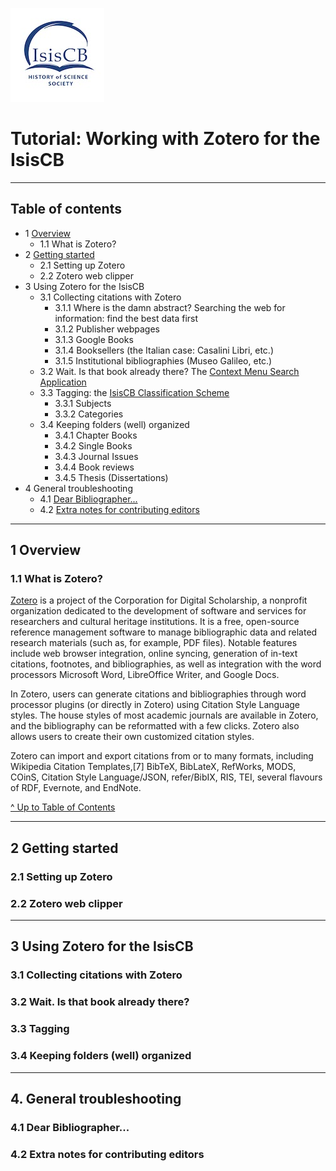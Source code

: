 [![isis bibliography logo](https://github.com/IsisCB/IsisCB-Carpentry/blob/main/media/isisCBLogoThumbnail.jpg)](https://data.isiscb.org/)
# Tutorial: Working with Zotero for the IsisCB
---

## Table of contents

* 1 [Overview](#1-overview)
  * 1.1 What is Zotero?
* 2 [Getting started](https://docs.google.com/document/d/129xI6Vzolvi7TuFDCHYtkMj7iJMgNJAcpC6T0I6pTiM/edit)
  * 2.1 Setting up Zotero
  * 2.2 Zotero web clipper
* 3 Using Zotero for the IsisCB
  * 3.1 Collecting citations with Zotero
    * 3.1.1 Where is the damn abstract? Searching the web for information: find the best data first
    * 3.1.2 Publisher webpages
    * 3.1.3 Google Books
    * 3.1.4 Booksellers (the Italian case: Casalini Libri, etc.)
    * 3.1.5 Institutional bibliographies (Museo Galileo, etc.)
  * 3.2 Wait. Is that book already there? The [Context Menu Search Application](https://docs.google.com/document/d/1IQABETTQkOKRyRgiyX92tPYnp8ZUIe5EqjElks1dQbo/edit)
  * 3.3 Tagging: the [IsisCB Classification Scheme](https://docs.google.com/document/d/11Y8HyLSPiblrxx2yyfpx-pGBBljxpjQ4vrCxp38V70U/edit)
    * 3.3.1 Subjects
    * 3.3.2 Categories
  * 3.4 Keeping folders (well) organized
    * 3.4.1 Chapter Books
    * 3.4.2 Single Books
    * 3.4.3 Journal Issues
    * 3.4.4 Book reviews
    * 3.4.5 Thesis (Dissertations)
* 4 General troubleshooting
  * 4.1 [Dear Bibliographer...](https://docs.google.com/document/d/1obVhg7vGgnO7Q6lFrSKrEd3_4UlvVJ4LGtZP-Q3tN4g/edit)
  * 4.2 [Extra notes for contributing editors](https://docs.google.com/document/d/0B0jCfLwcJlQrdEgzZXpqQ3c0eUxFYldhUHJpVVlvZFhKVjVZ/edit)
---

## 1 Overview
### 1.1 What is Zotero?

[Zotero](https://www.zotero.org/) is a project of the Corporation for Digital Scholarship, a nonprofit organization dedicated to the development of software and services for researchers and cultural heritage institutions. It is a free, open-source reference management software to manage bibliographic data and related research materials (such as, for example, PDF files). Notable features include web browser integration, online syncing, generation of in-text citations, footnotes, and bibliographies, as well as integration with the word processors Microsoft Word, LibreOffice Writer, and Google Docs.

In Zotero, users can generate citations and bibliographies through word processor plugins (or directly in Zotero) using Citation Style Language styles. The house styles of most academic journals are available in Zotero, and the bibliography can be reformatted with a few clicks. Zotero also allows users to create their own customized citation styles.

Zotero can import and export citations from or to many formats, including Wikipedia Citation Templates,[7] BibTeX, BibLateX, RefWorks, MODS, COinS, Citation Style Language/JSON, refer/BibIX, RIS, TEI, several flavours of RDF, Evernote, and EndNote.

[^ Up to Table of Contents](#table-of-contents)

---

## 2 Getting started
### 2.1 Setting up Zotero
### 2.2 Zotero web clipper

---

## 3 Using Zotero for the IsisCB
### 3.1 Collecting citations with Zotero
### 3.2 Wait. Is that book already there?
### 3.3 Tagging
### 3.4 Keeping folders (well) organized

---

## 4. General troubleshooting
### 4.1 Dear Bibliographer...
### 4.2 Extra notes for contributing editors

